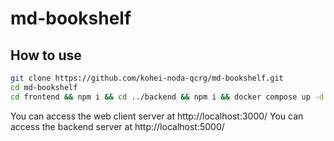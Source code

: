 # md-bookshelf

## How to use

```sh
git clone https://github.com/kohei-noda-qcrg/md-bookshelf.git
cd md-bookshelf
cd frontend && npm i && cd ../backend && npm i && docker compose up -d
```

You can access the web client server at http://localhost:3000/
You can access the backend server at http://localhost:5000/
